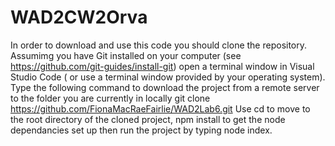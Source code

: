 # WAD2CW2Orva
In order to download and use this code  you should clone the repository. 
Assumimg you have Git installed on your computer (see https://github.com/git-guides/install-git) open a terminal window in Visual Studio Code ( or use a terminal window provided by your operating system). Type the following command to download the project from a remote server to the folder you are currently in locally
git clone https://github.com/FionaMacRaeFairlie/WAD2Lab6.git
Use cd to move to the root directory of the cloned project, npm install to get the node dependancies set up then run the project by typing node index.
